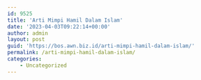 ```yaml
---
id: 9525
title: 'Arti Mimpi Hamil Dalam Islam'
date: '2023-04-03T09:22:14+00:00'
author: admin
layout: post
guid: 'https://bos.awn.biz.id/arti-mimpi-hamil-dalam-islam/'
permalink: /arti-mimpi-hamil-dalam-islam/
categories:
    - Uncategorized
---
```


